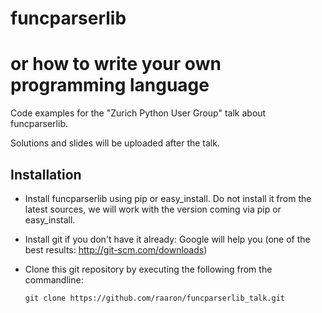 funcparserlib
=============
or how to write your own programming language
=============================================

Code examples for the "Zurich Python User Group" talk about funcparserlib.

Solutions and slides will be uploaded after the talk.

Installation
------------
- Install funcparserlib using pip or easy_install.
  Do not install it from the latest sources, we will work with the version coming via pip or easy_install.
- Install git if you don't have it already:
  Google will help you (one of the best results: http://git-scm.com/downloads)
- Clone this git repository by executing the following from the commandline:

      git clone https://github.com/raaron/funcparserlib_talk.git

